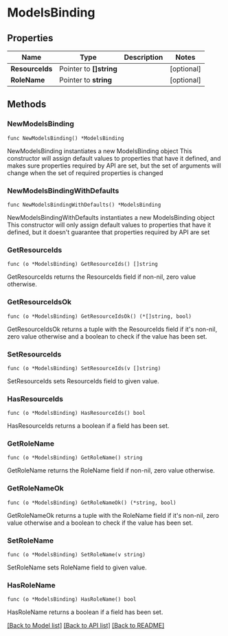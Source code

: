 # ModelsBinding

## Properties

Name | Type | Description | Notes
------------ | ------------- | ------------- | -------------
**ResourceIds** | Pointer to **[]string** |  | [optional] 
**RoleName** | Pointer to **string** |  | [optional] 

## Methods

### NewModelsBinding

`func NewModelsBinding() *ModelsBinding`

NewModelsBinding instantiates a new ModelsBinding object
This constructor will assign default values to properties that have it defined,
and makes sure properties required by API are set, but the set of arguments
will change when the set of required properties is changed

### NewModelsBindingWithDefaults

`func NewModelsBindingWithDefaults() *ModelsBinding`

NewModelsBindingWithDefaults instantiates a new ModelsBinding object
This constructor will only assign default values to properties that have it defined,
but it doesn't guarantee that properties required by API are set

### GetResourceIds

`func (o *ModelsBinding) GetResourceIds() []string`

GetResourceIds returns the ResourceIds field if non-nil, zero value otherwise.

### GetResourceIdsOk

`func (o *ModelsBinding) GetResourceIdsOk() (*[]string, bool)`

GetResourceIdsOk returns a tuple with the ResourceIds field if it's non-nil, zero value otherwise
and a boolean to check if the value has been set.

### SetResourceIds

`func (o *ModelsBinding) SetResourceIds(v []string)`

SetResourceIds sets ResourceIds field to given value.

### HasResourceIds

`func (o *ModelsBinding) HasResourceIds() bool`

HasResourceIds returns a boolean if a field has been set.

### GetRoleName

`func (o *ModelsBinding) GetRoleName() string`

GetRoleName returns the RoleName field if non-nil, zero value otherwise.

### GetRoleNameOk

`func (o *ModelsBinding) GetRoleNameOk() (*string, bool)`

GetRoleNameOk returns a tuple with the RoleName field if it's non-nil, zero value otherwise
and a boolean to check if the value has been set.

### SetRoleName

`func (o *ModelsBinding) SetRoleName(v string)`

SetRoleName sets RoleName field to given value.

### HasRoleName

`func (o *ModelsBinding) HasRoleName() bool`

HasRoleName returns a boolean if a field has been set.


[[Back to Model list]](../README.md#documentation-for-models) [[Back to API list]](../README.md#documentation-for-api-endpoints) [[Back to README]](../README.md)


